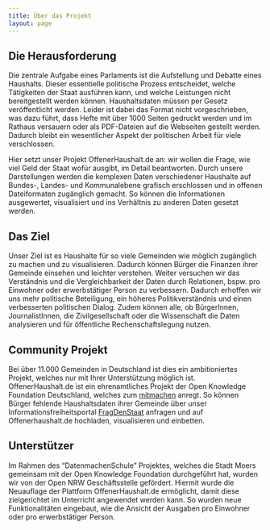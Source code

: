 ```yaml
---
title: Über das Projekt
layout: page
---
```


## Die Herausforderung

Die zentrale Aufgabe eines Parlaments ist die Aufstellung und Debatte eines Haushalts. Dieser essentielle politische Prozess entscheidet, welche Tätigkeiten der Staat ausführen kann, und welche Leistungen nicht bereitgestellt werden können. Haushaltsdaten müssen per Gesetz veröffentlicht werden. Leider ist dabei das Format nicht vorgeschrieben, was dazu führt, dass Hefte mit über 1000 Seiten gedruckt werden und im Rathaus versauern oder als PDF-Dateien auf die Webseiten gestellt werden. Dadurch bleibt ein wesentlicher Aspekt der politischen Arbeit für viele verschlossen.  

Hier setzt unser Projekt OffenerHaushalt.de an: wir wollen die Frage, wie viel Geld der Staat wofür ausgibt, im Detail beantworten. Durch unsere Darstellungen werden die komplexen Daten verschiedener Haushalte auf Bundes-, Landes- und Kommunalebene grafisch erschlossen und in offenen Dateiformaten zugänglich gemacht. So können die Informationen ausgewertet, visualisiert und ins Verhältnis zu anderen Daten gesetzt werden.

## Das Ziel

Unser Ziel ist es Haushalte für so viele Gemeinden wie möglich zugänglich zu machen und zu visualisieren. Dadurch können Bürger die Finanzen ihrer Gemeinde einsehen und leichter verstehen. Weiter versuchen wir das Verständnis und die Vergleichbarkeit der Daten durch Relationen, bspw. pro Einwohner oder erwerbstätiger Person zu verbessern. Dadurch erhoffen wir uns mehr politische Beteiligung, ein höheres Politikverständnis und einen verbesserten politischen Dialog. Zudem können alle, ob BürgerInnen, JournalistInnen, die Zivilgesellschaft oder die Wissenschaft die Daten analysieren und für öffentliche Rechenschaftslegung nutzen.   

## Community Projekt  

Bei über 11.000 Gemeinden in Deutschland ist dies ein ambitioniertes Projekt, welches nur mit Ihrer Unterstützung möglich ist.
OffenerHaushalt.de ist ein ehrenamtliches Projekt der Open Knowledge Foundation Deutschland, welches zum [mitmachen](https://offenerhaushalt.de//page/mitmachen.html) anregt. So können Bürger fehlende Haushaltsdaten ihrer Gemeinde über unser Informationsfreiheitsportal [FragDenStaat](https://fragdenstaat.de/) anfragen und auf Offenerhaushalt.de hochladen, visualisieren und  einbetten.

## Unterstützer

Im Rahmen des “DatenmachenSchule” Projektes, welches die Stadt Moers gemeinsam mit der Open Knowledge Foundation durchgeführt hat, wurden wir von der Open NRW Geschäftsstelle gefördert. Hiermit wurde die Neuauflage  der Plattform OffenerHaushalt.de ermöglicht, damit diese zielgerichtet  im Unterricht angewendet werden kann. So wurden neue Funktionalitäten eingebaut, wie die Ansicht der Ausgaben pro Einwohner oder pro erwerbstätiger Person.
